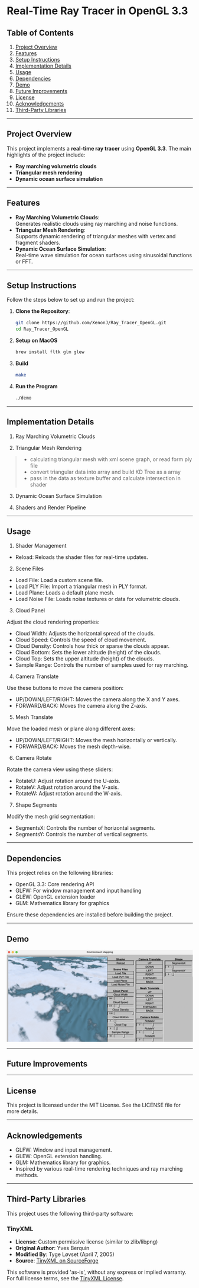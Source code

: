# Real-Time Ray Tracer in OpenGL 3.3

## Table of Contents
1. [Project Overview](#project-overview)
2. [Features](#features)
3. [Setup Instructions](#setup-instructions)
4. [Implementation Details](#implementation-details)
5. [Usage](#usage)
6. [Dependencies](#dependencies)
7. [Demo](#demo)
8. [Future Improvements](#future-improvements)
9. [License](#license)
10. [Acknowledgements](#acknowledgements)
11. [Third-Party Libraries](#third-party-libraries)

---

## Project Overview
This project implements a **real-time ray tracer** using **OpenGL 3.3**. The main highlights of the project include:
- **Ray marching volumetric clouds**
- **Triangular mesh rendering**
- **Dynamic ocean surface simulation**

---

## Features
- **Ray Marching Volumetric Clouds**:  
  Generates realistic clouds using ray marching and noise functions.  
- **Triangular Mesh Rendering**:  
  Supports dynamic rendering of triangular meshes with vertex and fragment shaders.  
- **Dynamic Ocean Surface Simulation**:  
  Real-time wave simulation for ocean surfaces using sinusoidal functions or FFT.  

---

## Setup Instructions
Follow the steps below to set up and run the project:

1. **Clone the Repository**:
   ```bash
   git clone https://github.com/XenonJ/Ray_Tracer_OpenGL.git
   cd Ray_Tracer_OpenGL
   ```

2. **Setup on MacOS**
    ``` bash
    brew install fltk glm glew
    ```

3. **Build**
    ``` bash
    make
    ```

4. **Run the Program**
    ``` bash
    ./demo
    ```
---

## Implementation Details
1. Ray Marching Volumetric Clouds

2. Triangular Mesh Rendering
> + calculating triangular mesh with xml scene graph, or read form ply file
> + convert triangular data into array and build KD Tree as a array
> + pass in the data as texture buffer and calculate intersection in shader

3. Dynamic Ocean Surface Simulation

4. Shaders and Render Pipeline

---

## Usage

1. Shader Management
+ Reload: Reloads the shader files for real-time updates.
2. Scene Files
+ Load File: Load a custom scene file.
+ Load PLY File: Import a triangular mesh in PLY format.
+ Load Plane: Loads a default plane mesh.
+ Load Noise File: Loads noise textures or data for volumetric clouds.
3. Cloud Panel

Adjust the cloud rendering properties:
+ Cloud Width: Adjusts the horizontal spread of the clouds.
+ Cloud Speed: Controls the speed of cloud movement.
+ Cloud Density: Controls how thick or sparse the clouds appear.
+ Cloud Bottom: Sets the lower altitude (height) of the clouds.
+ Cloud Top: Sets the upper altitude (height) of the clouds.
+ Sample Range: Controls the number of samples used for ray marching.

4. Camera Translate

Use these buttons to move the camera position:
+ UP/DOWN/LEFT/RIGHT: Moves the camera along the X and Y axes.
+ FORWARD/BACK: Moves the camera along the Z-axis.

5. Mesh Translate

Move the loaded mesh or plane along different axes:
+ UP/DOWN/LEFT/RIGHT: Moves the mesh horizontally or vertically.
+ FORWARD/BACK: Moves the mesh depth-wise.

6. Camera Rotate

Rotate the camera view using these sliders:
+ RotateU: Adjust rotation around the U-axis.
+ RotateV: Adjust rotation around the V-axis.
+ RotateW: Adjust rotation around the W-axis.

7. Shape Segments

Modify the mesh grid segmentation:
+ SegmentsX: Controls the number of horizontal segments.
+ SegmentsY: Controls the number of vertical segments.
---

## Dependencies

This project relies on the following libraries:
+ OpenGL 3.3: Core rendering API
+ GLFW: For window management and input handling
+ GLEW: OpenGL extension loader
+ GLM: Mathematics library for graphics

Ensure these dependencies are installed before building the project.

---

## Demo

![Demo](./img/demo.png)

---

## Future Improvements

---

## License
This project is licensed under the MIT License. See the LICENSE file for more details.

---
## Acknowledgements
+ GLFW: Window and input management.
+ GLEW: OpenGL extension handling.
+ GLM: Mathematics library for graphics.
+ Inspired by various real-time rendering techniques and ray marching methods.

---

## Third-Party Libraries

This project uses the following third-party software:

### TinyXML
- **License**: Custom permissive license (similar to zlib/libpng)
- **Original Author**: Yves Berquin
- **Modified By**: Tyge Løvset (April 7, 2005)
- **Source**: [TinyXML on SourceForge](https://www.sourceforge.net/projects/tinyxml)

This software is provided 'as-is', without any express or implied warranty. For full license terms, see the [TinyXML License](LICENSE_TINYXML.txt).

